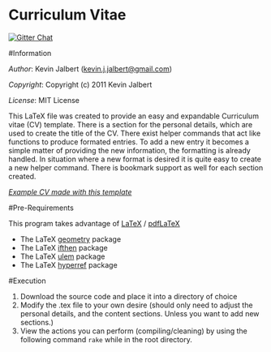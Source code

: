 Curriculum Vitae
=====
[![Gitter Chat](http://img.shields.io/chat/gitter.png?color=brightgreen)](https://gitter.im/kevinjalbert/curriculum-vitae)

#Information

*Author*:    Kevin Jalbert  (kevin.j.jalbert@gmail.com)

*Copyright*: Copyright (c) 2011 Kevin Jalbert

*License*:   MIT License

This LaTeX file was created to provide an easy and expandable Curriculum vitae (CV) template. There is a section for the personal details, which are used to create the title of the CV. There exist helper commands that act like functions to produce formated entries. To add a new entry it becomes a simple matter of providing the new information, the formatting is already handled. In situation where a new format is desired it is quite easy to create a new helper command. There is bookmark support as well for each section created.

[_Example CV made with this template_](http://kevinjalbert.com/public/files/misc/kevin-jalbert-cv.pdf "kevin-jalbert-cv")

#Pre-Requirements

This program takes advantage of [LaTeX](http://www.latex-project.org/ "LaTeX") / [pdfLaTeX](http://www.tug.org/applications/pdftex/ "pdfLaTeX")

* The LaTeX [geometry](ftp://ftp.tex.ac.uk/tex-archive/macros/latex/contrib/geometry/geometry.pdf "geometry") package
* The LaTeX [ifthen](http://www.tug.org/texlive/devsrc/Master/texmf-dist/doc/latex/base/ifthen.pdf "ifthen") package
* The LaTeX [ulem](http://mirror.math.ku.edu/tex-archive/macros/latex/contrib/ulem/ulem.pdf "ulem") package
* The LaTeX [hyperref](http://www.tug.org/applications/hyperref/manual.html "hyperref") package

#Execution

1. Download the source code and place it into a directory of choice
2. Modify the .tex file to your own desire (should only need to adjust the personal details, and the content sections. Unless you want to add new sections.)
2. View the actions you can perform (compiling/cleaning) by using the following command ```rake``` while in the root directory.
